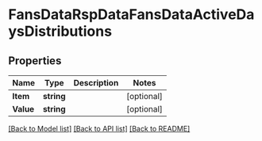 # FansDataRspDataFansDataActiveDaysDistributions

## Properties

Name | Type | Description | Notes
------------ | ------------- | ------------- | -------------
**Item** | **string** |  | [optional] 
**Value** | **string** |  | [optional] 

[[Back to Model list]](../README.md#documentation-for-models) [[Back to API list]](../README.md#documentation-for-api-endpoints) [[Back to README]](../README.md)


